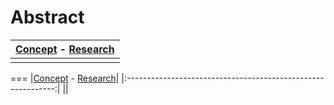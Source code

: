 # Abstract

|[Concept](concept.md) - [Research](research.md)|
|:------------------------------------------------------------:|
||


===
|[Concept](concept.md) - [Research](research.md)|
|:------------------------------------------------------------:|
||
